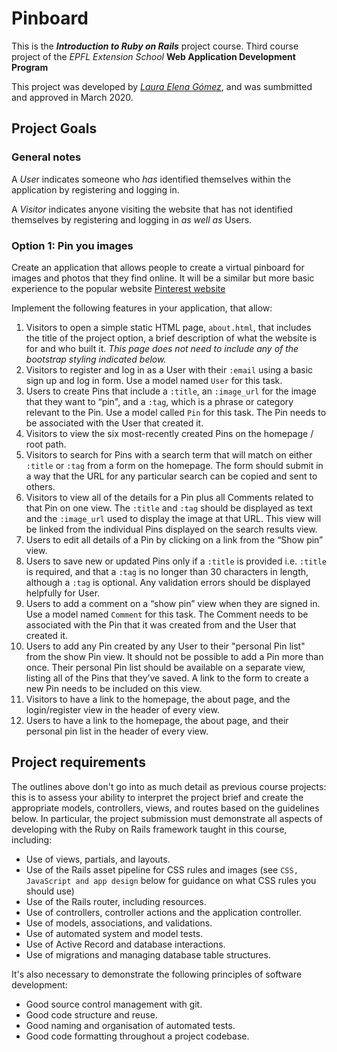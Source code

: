 # Pinboard

This is the **_Introduction to Ruby on Rails_** project course. Third course project of the _EPFL Extension School_ **Web Application Development Program**

This project was developed by [_Laura Elena Gómez_](https://elenagoto.ch/), and was sumbmitted and approved in March 2020.

## Project Goals

### General notes

A *Use*r indicates someone who _has_ identified themselves within the application by registering and logging in.

A _Visitor_ indicates anyone visiting the website that has not identified themselves by registering and logging in _as well as_ Users.

### Option 1: Pin you images

Create an application that allows people to create a virtual pinboard for images and photos that they find online. It will be a similar but more basic experience to the popular website [Pinterest website](https://www.pinterest.com)

Implement the following features in your application, that allow:

1. Visitors to open a simple static HTML page, `about.html`, that includes the title of the project option, a brief description of what the website is for and who built it. _This page does not need to include any of the bootstrap styling indicated below._
2. Visitors to register and log in as a User with their `:email` using a basic sign up and log in form. Use a model named `User` for this task.
3. Users to create Pins that include a `:title`, an `:image_url` for the image that they want to “pin", and a `:tag`, which is a phrase or category relevant to the Pin. Use a model called `Pin` for this task. The Pin needs to be associated with the User that created it.
4. Visitors to view the six most-recently created Pins on the homepage / root path.
5. Visitors to search for Pins with a search term that will match on either `:title` or `:tag` from a form on the homepage. The form should submit in a way that the URL for any particular search can be copied and sent to others.
6. Visitors to view all of the details for a Pin plus all Comments related to that Pin on one view. The `:title` and `:tag` should be displayed as text and the `:image_url` used to display the image at that URL. This view will be linked from the individual Pins displayed on the search results view.
7. Users to edit all details of a Pin by clicking on a link from the “Show pin” view.
8. Users to save new or updated Pins only if a `:title` is provided i.e. `:title` is required, and that a `:tag` is no longer than 30 characters in length, although a `:tag` is optional. Any validation errors should be displayed helpfully for User.
9. Users to add a comment on a “show pin” view when they are signed in. Use a model named `Comment` for this task. The Comment needs to be associated with the Pin that it was created from and the User that created it.
10. Users to add any Pin created by any User to their "personal Pin list" from the show Pin view. It should not be possible to add a Pin more than once. Their personal Pin list should be available on a separate view, listing all of the Pins that they’ve saved. A link to the form to create a new Pin needs to be included on this view.
11. Visitors to have a link to the homepage, the about page, and the login/register view in the header of every view.
12. Users to have a link to the homepage, the about page, and their personal pin list in the header of every view.

## Project requirements

The outlines above don't go into as much detail as previous course projects: this is to assess your ability to interpret the project brief and create the appropriate models, controllers, views, and routes based on the guidelines below. In particular, the project submission must demonstrate all aspects of developing with the Ruby on Rails framework taught in this course, including:

- Use of views, partials, and layouts.
- Use of the Rails asset pipeline for CSS rules and images (see `CSS, JavaScript and app design` below for guidance on what CSS rules you should use)
- Use of the Rails router, including resources.
- Use of controllers, controller actions and the application controller.
- Use of models, associations, and validations.
- Use of automated system and model tests.
- Use of Active Record and database interactions.
- Use of migrations and managing database table structures.

It's also necessary to demonstrate the following principles of software development:

- Good source control management with git.
- Good code structure and reuse.
- Good naming and organisation of automated tests.
- Good code formatting throughout a project codebase.
